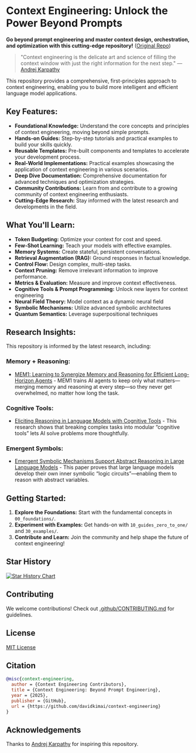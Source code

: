 # Context Engineering: Unlock the Power Beyond Prompts

**Go beyond prompt engineering and master context design, orchestration, and optimization with this cutting-edge repository!** ([Original Repo](https://github.com/davidkimai/Context-Engineering))

> "Context engineering is the delicate art and science of filling the context window with just the right information for the next step." — [Andrej Karpathy](https://x.com/karpathy/status/1937902205765607626)

This repository provides a comprehensive, first-principles approach to context engineering, enabling you to build more intelligent and efficient language model applications.

## Key Features:

*   **Foundational Knowledge:** Understand the core concepts and principles of context engineering, moving beyond simple prompts.
*   **Hands-on Guides:** Step-by-step tutorials and practical examples to build your skills quickly.
*   **Reusable Templates:** Pre-built components and templates to accelerate your development process.
*   **Real-World Implementations:** Practical examples showcasing the application of context engineering in various scenarios.
*   **Deep Dive Documentation:** Comprehensive documentation for advanced techniques and optimization strategies.
*   **Community Contributions:** Learn from and contribute to a growing community of context engineering enthusiasts.
*   **Cutting-Edge Research:** Stay informed with the latest research and developments in the field.

## What You'll Learn:

*   **Token Budgeting:** Optimize your context for cost and speed.
*   **Few-Shot Learning:** Teach your models with effective examples.
*   **Memory Systems:** Create stateful, persistent conversations.
*   **Retrieval Augmentation (RAG):** Ground responses in factual knowledge.
*   **Control Flow:** Design complex, multi-step tasks.
*   **Context Pruning:** Remove irrelevant information to improve performance.
*   **Metrics & Evaluation:** Measure and improve context effectiveness.
*   **Cognitive Tools & Prompt Programming:** Unlock new layers for context engineering
*   **Neural Field Theory:** Model context as a dynamic neural field
*   **Symbolic Mechanisms:** Utilize advanced symbolic architectures
*   **Quantum Semantics:** Leverage superpositional techniques

## Research Insights:

This repository is informed by the latest research, including:

### Memory + Reasoning:

*   [MEM1: Learning to Synergize Memory and Reasoning for Efficient Long-Horizon Agents](https://www.arxiv.org/pdf/2506.15841) - MEM1 trains AI agents to keep only what matters—merging memory and reasoning at every step—so they never get overwhelmed, no matter how long the task.

### Cognitive Tools:

*   [Eliciting Reasoning in Language Models with Cognitive Tools](https://www.arxiv.org/pdf/2506.12115) - This research shows that breaking complex tasks into modular “cognitive tools” lets AI solve problems more thoughtfully.

### Emergent Symbols:

*   [Emergent Symbolic Mechanisms Support Abstract Reasoning in Large Language Models](https://openreview.net/forum?id=y1SnRPDWx4) - This paper proves that large language models develop their own inner symbolic “logic circuits”—enabling them to reason with abstract variables.

## Getting Started:

1.  **Explore the Foundations:** Start with the fundamental concepts in `00_foundations/`.
2.  **Experiment with Examples:** Get hands-on with `10_guides_zero_to_one/` and `30_examples/`.
3.  **Contribute and Learn:** Join the community and help shape the future of context engineering!

## Star History

[![Star History Chart](https://api.star-history.com/svg?repos=davidkimai/Context-Engineering&type=Date)](https://www.star-history.com/#davidkimai/Context-Engineering&Date)

## Contributing

We welcome contributions! Check out [.github/CONTRIBUTING.md](.github/CONTRIBUTING.md) for guidelines.

## License

[MIT License](LICENSE)

## Citation

```bibtex
@misc{context-engineering,
  author = {Context Engineering Contributors},
  title = {Context Engineering: Beyond Prompt Engineering},
  year = {2025},
  publisher = {GitHub},
  url = {https://github.com/davidkimai/context-engineering}
}
```

## Acknowledgements

Thanks to [Andrej Karpathy](https://x.com/karpathy/status/1937902205765607626) for inspiring this repository.